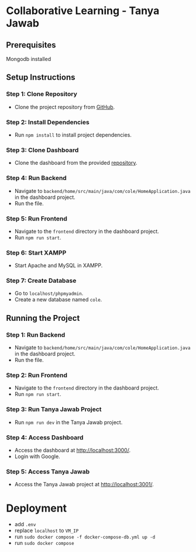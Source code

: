 # Collaborative Learning - Tanya Jawab

## Prerequisites
Mongodb installed

## Setup Instructions

### Step 1: Clone Repository
- Clone the project repository from [GitHub](https://github.com/deo23/proyek3-tanya-jawab).

### Step 2: Install Dependencies
- Run `npm install` to install project dependencies.

### Step 3: Clone Dashboard
- Clone the dashboard from the provided [repository](https://github.com/farizibnu/collaborative-learning).

### Step 4: Run Backend
- Navigate to `backend/home/src/main/java/com/cole/HomeApplication.java` in the dashboard project.
- Run the file.

### Step 5: Run Frontend
- Navigate to the `frontend` directory in the dashboard project.
- Run `npm run start`.

### Step 6: Start XAMPP
- Start Apache and MySQL in XAMPP.

### Step 7: Create Database
- Go to `localhost/phpmyadmin`.
- Create a new database named `cole`.

## Running the Project

### Step 1: Run Backend
- Navigate to `backend/home/src/main/java/com/cole/HomeApplication.java` in the dashboard project.
- Run the file.

### Step 2: Run Frontend
- Navigate to the `frontend` directory in the dashboard project.
- Run `npm run start`.

### Step 3: Run Tanya Jawab Project
- Run `npm run dev` in the Tanya Jawab project.

### Step 4: Access Dashboard
- Access the dashboard at [http://localhost:3000/](http://localhost:3000/).
- Login with Google.

### Step 5: Access Tanya Jawab
- Access the Tanya Jawab project at [http://localhost:3001/](http://localhost:3001/).


# Deployment
+ add ```.env```
+ replace ```localhost``` to ```VM_IP```
+ run ```sudo docker compose -f docker-compose-db.yml up -d```
+ run ```sudo docker compose```



